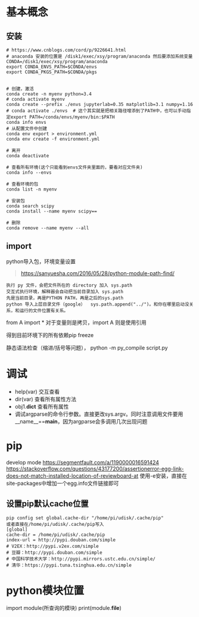 # 基本概念

## 安装
```
# https://www.cnblogs.com/cord/p/9226641.html
# anaconda 安装的位置是 /disk1/exec/xsy/program/anaconda 然后要添加系统变量
CONDA=/disk1/exec/xsy/program/anaconda
export CONDA_ENVS_PATH=$CONDA/envs
export CONDA_PKGS_PATH=$CONDA/pkgs


# 创建，激活
conda create -n myenv python=3.4
# conda activate myenv
conda create --prefix ./envs jupyterlab=0.35 matplotlib=3.1 numpy=1.16
# conda activate ./envs  # 这个其实就是把相关路径增添到了PATH中，也可以手动指定export PATH=/conda/envs/myenv/bin:$PATH
conda info envs
# 从配置文件中创建
conda env export > environment.yml
conda env create -f environment.yml

# 离开
conda deactivate

# 查看所有环境(这个只能看到envs文件夹里面的，要看对应文件夹)
conda info --envs

# 查看环境的包
conda list -n myenv

# 安装包
conda search scipy
conda install --name myenv scipy==

# 删除
conda remove --name myenv --all
```

## import

python导入包，环境变量设置
> https://sanyuesha.com/2016/05/28/python-module-path-find/
```
执行 py 文件，会把文件所在的 directory 加入 sys.path
交互式执行环境，解释器会自动把当前目录加入 sys.path
先是当前目录，再是PYTHON PATH，再是之后的sys.path
python 导入上层目录文件（google）  sys.path.append("../")。和你在哪里启动没关系，和运行的文件位置有关系。
```

from A import * 对于变量则是拷贝，import A 则是使用引用

得到目前环境下的所有依赖pip freeze


静态语法检查（缩进/括号等问题）， python -m py_compile script.py

# 调试

- help(var) 交互查看
- dir(var) 查看所有属性方法
- obj1.__dict__  查看所有属性
- 调试argparse的命令行参数。直接更改sys.argv。同时注意调用文件要用__name__==__main__，因为argparse会多调用几次出现问题


# pip
develop mode
https://segmentfault.com/a/1190000016591424
https://stackoverflow.com/questions/43177200/assertionerror-egg-link-does-not-match-installed-location-of-reviewboard-at
使用-e安装，直接在site-packages中增加一个egg.info文件链接即可
## 设置pip默认cache位置

```
pip config set global.cache-dir "/home/pi/udisk/.cache/pip"
或者直接在/home/pi/udisk/.cache/pip写入
[global]
cache-dir = /home/pi/udisk/.cache/pip
index-url = http://pypi.douban.com/simple
# V2EX：http://pypi.v2ex.com/simple
# 豆瓣：http://pypi.douban.com/simple
# 中国科学技术大学：http://pypi.mirrors.ustc.edu.cn/simple/
# 清华：https://pypi.tuna.tsinghua.edu.cn/simple
```
# python模块位置
import module(所查询的模块)
print(module.__file__)